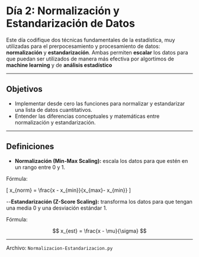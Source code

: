 # Día 2: Normalización y Estandarización de Datos

Este día codifique dos técnicas fundamentales de la estadística, muy utilizadas para el prerpocesamiento y procesamiento de datos: **normalización** y **estandarización**. Ambas permiten **escalar** los datos para que puedan ser utilizados de manera más efectiva por algortimos de **machine learning** y de **análisis estadístico**

--- 

## Objetivos

- Implementar desde cero las funciones para normalizar y estandarizar una lista de datos cuantitativos.
- Entender las diferencias conceptuales y matemáticas entre normalización y estandarización.

---

## Definiciones

- **Normalización (Min-Max Scaling):** escala los datos para que estén en un rango entre 0 y 1.

Fórmula:

\[
x_{norm} = \frac{x - x_{min}}{x_{max}- x_{min}}
\]

--**Estandarización (Z-Score Scaling):** transforma los datos para que tengan una media 0 y una desviación estándar 1.

Fórmula:

$$
x_{est} = \frac{x - \mu}{\sigma}
$$

---

Archivo: `Normalizacion-Estandarizacion.py`